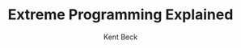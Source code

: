 ---
title: Extreme Programming Explained
layout: default
author: Kent Beck
rating: A+-Tier
year: 1999
short: The canonical version of being agile.
---